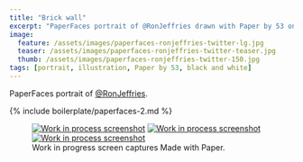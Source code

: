 ```yaml
---
title: "Brick wall"
excerpt: "PaperFaces portrait of @RonJeffries drawn with Paper by 53 on an iPad."
image: 
  feature: /assets/images/paperfaces-ronjeffries-twitter-lg.jpg
  teaser: /assets/images/paperfaces-ronjeffries-twitter-teaser.jpg
  thumb: /assets/images/paperfaces-ronjeffries-twitter-150.jpg
tags: [portrait, illustration, Paper by 53, black and white]
---
```


PaperFaces portrait of [@RonJeffries](http://twitter.com/RonJeffries).

{% include boilerplate/paperfaces-2.md %}

<figure class="third">
  <a href="{{ site.url }}/assets/images/paperfaces-ronjeffries-process-1-lg.jpg"><img src="{{ site.url }}/assets/images/paperfaces-ronjeffries-process-1-600.jpg" alt="Work in process screenshot"></a>
  <a href="{{ site.url }}/assets/images/paperfaces-ronjeffries-process-2-lg.jpg"><img src="{{ site.url }}/assets/images/paperfaces-ronjeffries-process-2-600.jpg" alt="Work in process screenshot"></a>
  <a href="{{ site.url }}/assets/images/paperfaces-ronjeffries-process-3-lg.jpg"><img src="{{ site.url }}/assets/images/paperfaces-ronjeffries-process-3-600.jpg" alt="Work in process screenshot"></a>
  <figcaption>Work in progress screen captures Made with Paper.</figcaption>
</figure>